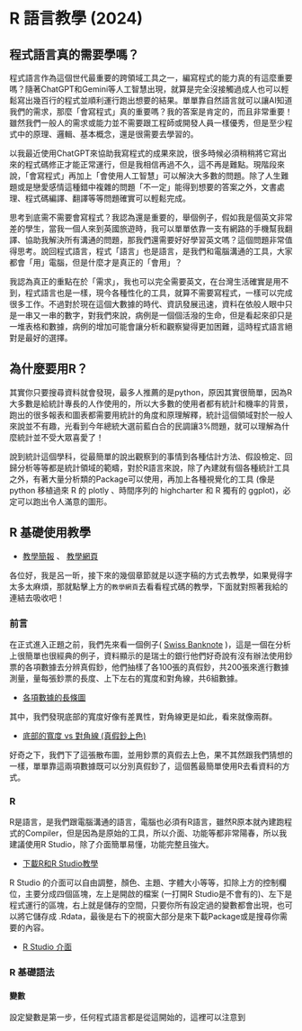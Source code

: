 # R 語言教學 (2024)

## 程式語言真的需要學嗎？

   程式語言作為這個世代最重要的跨領域工具之一，編寫程式的能力真的有這麼重要嗎？隨著ChatGPT和Gemini等人工智慧出現，就算是完全沒接觸過成人也可以輕鬆寫出幾百行的程式並順利運行跑出想要的結果。單單靠自然語言就可以讓AI知道我們的需求，那麼「會寫程式」真的重要嗎？我的答案是肯定的，而且非常重要！雖然我們一般人的需求或能力並不需要跟工程師或開發人員一樣優秀，但是至少程式中的原理、邏輯、基本概念，還是很需要去學習的。

   以我最近使用ChatGPT來協助我寫程式的成果來說，很多時候必須稍稍將它寫出來的程式碼修正才能正常運行，但是我相信再過不久，這不再是難點。現階段來說，「會寫程式」再加上「會使用人工智慧」可以解決大多數的問題。除了人生難題或是戀愛感情這種錯中複雜的問題「不一定」能得到想要的答案之外，文書處理、程式碼編譯、翻譯等等問題確實可以輕鬆完成。

   思考到底需不需要會寫程式？我認為還是重要的，舉個例子，假如我是個英文非常差的學生，當我一個人來到英國旅遊時，我可以單單依靠一支有網路的手機幫我翻譯、協助我解決所有溝通的問題，那我們還需要好好學習英文嗎？這個問題非常值得思考。說回程式語言，程式「語言」也是語言，是我們和電腦溝通的工具，大家都會「用」電腦，但是什麼才是真正的「會用」？

   我認為真正的重點在於「需求」，我也可以完全需要英文，在台灣生活確實是用不到，程式語言也是一樣，現今各種性化的工具，就算不需要寫程式，一樣可以完成很多工作。不過對於現在這個大數據的時代、資訊發展迅速，資料在依般人眼中只是一串又一串的數字，對我們來說，病例是一個個活潑的生命，但是看起來卻只是一堆表格和數據，病例的增加可能會讓分析和觀察變得更加困難，這時程式語言絕對是最好的選擇。

## 為什麼要用R？

   其實你只要搜尋資料就會發現，最多人推薦的是python，原因其實很簡單，因為R大多數是給統計專長的人作使用的，所以大多數的使用者都有統計和機率的背景，跑出的很多報表和圖表都需要用統計的角度和原理解釋，統計這個領域對於一般人來說並不有趣，光看到今年總統大選前藍白合的民調讓3%問題，就可以理解為什麼統計並不受大眾喜愛了！

   說到統計這個學科，從最簡單的說出觀察到的事情到各種估計方法、假設檢定、回歸分析等等都是統計領域的範疇，對於R語言來說，除了內建就有個各種統計工具之外，有著大量分析類的Package可以使用，再加上各種視覺化的工具 (像是 python 移植過來 R 的 plotly 、時間序列的 highcharter 和 R 獨有的 ggplot)，必定可以跑出令人滿意的圖形。

## R 基礎使用教學

* [教學簡報](https://yihsinlu.github.io/2024R.io/docs/presentation/Presentation2024summer.html) 、  [教學網頁]([https://yihsinlu.github.io/2024R.io/docs/presentation/Presentation2024summer.html](https://yihsinlu.github.io/2024R.io/docs/Rtutorial.html))

各位好，我是呂一昕，接下來的幾個章節就是以逐字稿的方式去教學，如果覺得字太多太麻煩，那就點擊上方的`教學網頁`去看看程式碼的教學，下面就對照著我給的連結去吸收吧！

### 前言

在正式進入正題之前，我們先來看一個例子( [Swiss Banknote](https://yihsinlu.github.io/2024R.io/docs/presentation/Presentation2024summer.html#/swiss-bank) )，這是一個在分析上很簡單也很經典的例子，資料顯示的是瑞士的銀行他們好奇說有沒有辦法使用鈔票的各項數據去分辨真假鈔，他們抽樣了各100張的真假鈔，共200張來進行數據測量，量每張鈔票的長度、上下左右的寬度和對角線，共6組數據。

* [各項數據的長條圖](https://yihsinlu.github.io/2024R.io/docs/presentation/Presentation2024summer.html#/swiss-bank-1) 

其中，我們發現底部的寬度好像有差異性，對角線更是如此，看來就像兩群。

* [底部的寬度 vs 對角線 (真假鈔上色)](https://yihsinlu.github.io/2024R.io/docs/presentation/Presentation2024summer.html#/swiss-bank-2) 

好奇之下，我們下了這張散布圖，並用鈔票的真假去上色，果不其然跟我們猜想的一樣，單單靠這兩項數據既可以分別真假鈔了，這個舊最簡單使用R去看資料的方式。

### R

R是語言，是我們跟電腦溝通的語言，電腦也必須有R語言，雖然R原本就內建跑程式的Compiler，但是因為是原始的工具，所以介面、功能等都非常陽春，所以我建議使用R Studio，除了介面簡單易懂，功能完整且強大。

* [下載R和R Studio教學](https://yihsinlu.github.io/2024R.io/docs/Rtutorial.html#r)

R Studio 的介面可以自由調整，顏色、主題、字體大小等等，扣除上方的控制欄位，主要分成四個區塊，左上是開啟的檔案 (一打開R Studio是不會有的)、左下是程式運行的區塊，右上就是儲存的空間，只要你所有設定過的變數都會出現，也可以將它儲存成 .Rdata，最後是右下的視窗大部分是來下載Package或是搜尋你需要的內容。

* [R Studio 介面](https://yihsinlu.github.io/2024R.io/docs/presentation/Presentation2024summer.html#/get-start)

### R 基礎語法

#### 變數

設定變數是第一步，任何程式語言都是從這開始的，這裡可以注意到